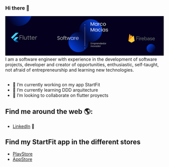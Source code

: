 ### Hi there 👋

<img src="https://github.com/marcmacias96/marcmacias96/blob/main/Blue%20and%20White%20Architect%20LinkedIn%20Banner.png" alt="banner- software engineer">
I am a software engineer with experience in the development of software projects, developer and creator of opportunities, enthusiastic, self-taught, not afraid of entrepreneurship and learning new technologies.

##

- 🔭 I’m currently working on my app StartFit 
- 🌱 I’m currently learning DDD arquitecture
- 👯 I’m looking to collaborate on flutter proyects

## Find me around the web 🌎:
- <a href="https://www.linkedin.com/in/marco-macias-a1ab58174/">LinkedIn</a> 💼

## Find my StartFit app in the different stores
- <a href="https://play.google.com/store/apps/details?id=com.stardev.startfit">PlayStore</a> 
- <a href="https://apps.apple.com/us/app/startfit/id1538188375">AppStore</a> 
